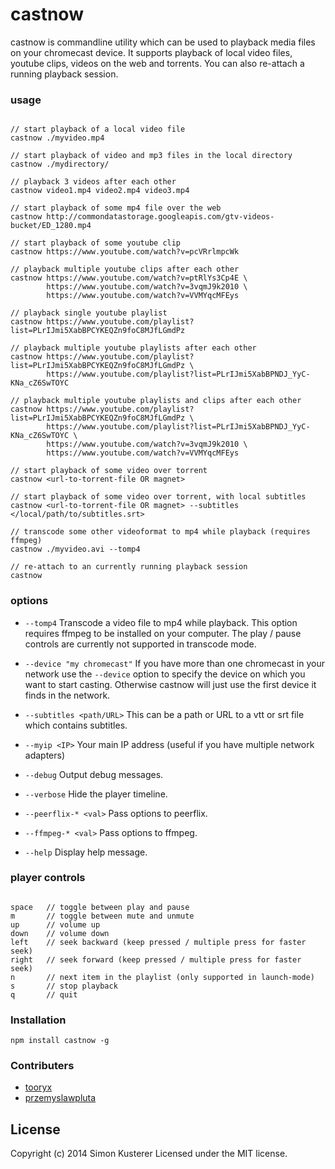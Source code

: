 # castnow

castnow is commandline utility which can be used to playback media files on
your chromecast device. It supports playback of local video files, youtube
clips, videos on the web and torrents. You can also re-attach a running
playback session.

### usage

```

// start playback of a local video file
castnow ./myvideo.mp4

// start playback of video and mp3 files in the local directory
castnow ./mydirectory/

// playback 3 videos after each other
castnow video1.mp4 video2.mp4 video3.mp4

// start playback of some mp4 file over the web
castnow http://commondatastorage.googleapis.com/gtv-videos-bucket/ED_1280.mp4

// start playback of some youtube clip
castnow https://www.youtube.com/watch?v=pcVRrlmpcWk

// playback multiple youtube clips after each other
castnow https://www.youtube.com/watch?v=ptRlYs3Cp4E \
        https://www.youtube.com/watch?v=3vqmJ9k2010 \
        https://www.youtube.com/watch?v=VVMYqcMFEys

// playback single youtube playlist
castnow https://www.youtube.com/playlist?list=PLrIJmi5XabBPCYKEQZn9foC8MJfLGmdPz

// playback multiple youtube playlists after each other
castnow https://www.youtube.com/playlist?list=PLrIJmi5XabBPCYKEQZn9foC8MJfLGmdPz \
        https://www.youtube.com/playlist?list=PLrIJmi5XabBPNDJ_YyC-KNa_cZ6SwTOYC

// playback multiple youtube playlists and clips after each other
castnow https://www.youtube.com/playlist?list=PLrIJmi5XabBPCYKEQZn9foC8MJfLGmdPz \
		https://www.youtube.com/playlist?list=PLrIJmi5XabBPNDJ_YyC-KNa_cZ6SwTOYC \
        https://www.youtube.com/watch?v=3vqmJ9k2010 \
        https://www.youtube.com/watch?v=VVMYqcMFEys

// start playback of some video over torrent
castnow <url-to-torrent-file OR magnet>

// start playback of some video over torrent, with local subtitles
castnow <url-to-torrent-file OR magnet> --subtitles </local/path/to/subtitles.srt>

// transcode some other videoformat to mp4 while playback (requires ffmpeg)
castnow ./myvideo.avi --tomp4

// re-attach to an currently running playback session
castnow

```

### options

* `--tomp4` Transcode a video file to mp4 while playback. This option requires
ffmpeg to be installed on your computer. The play / pause controls are currently
not supported in transcode mode.

* `--device "my chromecast"` If you have more than one chromecast in your network
use the `--device` option to specify the device on which you want to start casting.
Otherwise castnow will just use the first device it finds in the network.

* `--subtitles <path/URL>` This can be a path or URL to a vtt or srt file which
contains subtitles.

* `--myip <IP>` Your main IP address (useful if you have multiple network adapters)

* `--debug` Output debug messages.

* `--verbose` Hide the player timeline.

* `--peerflix-* <val>` Pass options to peerflix.

* `--ffmpeg-* <val>` Pass options to ffmpeg.

* `--help` Display help message.

### player controls

```

space   // toggle between play and pause
m       // toggle between mute and unmute
up      // volume up
down    // volume down
left    // seek backward (keep pressed / multiple press for faster seek)
right   // seek forward (keep pressed / multiple press for faster seek)
n       // next item in the playlist (only supported in launch-mode)
s       // stop playback
q       // quit

```

### Installation

`npm install castnow -g`

### Contributers

* [tooryx](https://github.com/tooryx)
* [przemyslawpluta](https://github.com/przemyslawpluta)

## License
Copyright (c) 2014 Simon Kusterer
Licensed under the MIT license.
